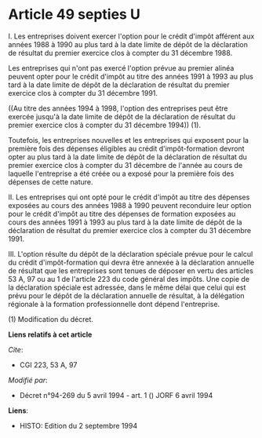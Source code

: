 # Article 49 septies U

I. Les entreprises doivent exercer l'option pour le crédit d'impôt afférent aux années 1988 à 1990 au plus tard à la date
limite de dépôt de la déclaration de résultat du premier exercice clos à compter du 31 décembre 1988.

Les entreprises qui n'ont pas exercé l'option prévue au premier alinéa peuvent opter pour le crédit d'impôt au titre des
années 1991 à 1993 au plus tard à la date limite de dépôt de la déclaration de résultat du premier exercice clos à compter du
31 décembre 1991.

((Au titre des années 1994 à 1998, l'option des entreprises peut être exercée jusqu'à la date limite de dépôt de la
déclaration de résultat du premier exercice clos à compter du 31 décembre 1994)) (1).

Toutefois, les entreprises nouvelles et les entreprises qui exposent pour la première fois des dépenses éligibles au crédit
d'impôt-formation devront opter au plus tard à la date limite de dépôt de la déclaration de résultat du premier exercice clos
à compter du 31 décembre de l'année au cours de laquelle l'entreprise a été créée ou a exposé pour la première fois des
dépenses de cette nature.

II. Les entreprises qui ont opté pour le crédit d'impôt au titre des dépenses exposées au cours des années 1988 à 1990
peuvent reconduire leur option pour le crédit d'impôt au titre des dépenses de formation exposées au cours des années 1991 à
1993 au plus tard à la date limite de dépôt de la déclaration de résultat du premier exercice clos à compter du 31 décembre
1991.

III. L'option résulte du dépôt de la déclaration spéciale prévue pour le calcul du crédit d'impôt-formation qui devra être
annexée à la déclaration annuelle de résultat que les entreprises sont tenues de déposer en vertu des articles 53 A, 97 ou au
1 de l'article 223 du code général des impôts. Une copie de la déclaration spéciale est adressée, dans le même délai que
celui qui est prévu pour le dépôt de la déclaration annuelle de résultat, à la délégation régionale à la formation
professionnelle dont dépend l'entreprise.

(1) Modification du décret.

**Liens relatifs à cet article**

_Cite_:

  - CGI 223, 53 A, 97

_Modifié par_:

  - Décret n°94-269 du 5 avril 1994 - art. 1 () JORF 6 avril 1994

**Liens**:

  - HISTO: Edition du 2 septembre 1994
